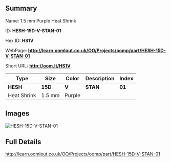 

## Summary
 
Name: 1.5 mm Purple Heat Shrink

ID: __HESH-15D-V-STAN-01__

Hex ID: __HS1V__

WebPage: __http://learn.oomlout.co.uk/OO/Projects/oomp/part/HESH-15D-V-STAN-01__

Short URL: __http://oom.lt/HS1V__


| Type   | Size   | Color   | Description   | Index   |    
| ----- | ------   | ------   | -----   | ----   |    
| __HESH__   					| __15D__   					| __V__    						| __STAN__    					| __01__ |    
| Heat Shrink		| 1.5 mm	| Purple		| 	| 	|

## Images
![HESH-15D-V-STAN-01](http://oomlout.com/oomp-gen/parts/HESH-15D-V-STAN-01/HESH-15D-V-STAN-01_420.jpg)

## Full Details

 http://learn.oomlout.co.uk/OO/Projects/oomp/part/HESH-15D-V-STAN-01

